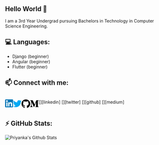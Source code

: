 ## Hello World :wave:

I am a 3rd Year Undergrad pursuing Bachelors in Technology in Computer Science Engineering.

## 💻 Languages:
- Django (beginner)
- Angular (beginner)
- Flutter (beginner)

## 📫 Connect with me:
</br>
[<img align="left" alt="priyanka | LinkedIn" width="26px" src="https://raw.githubusercontent.com/priyanka-ganesan/priyanka-ganesan/master/assets/linkedin.svg" />][linkedin]
[<img align="left" alt="priyanka | Twitter" width="28px" src="https://raw.githubusercontent.com/priyanka-ganesan/priyanka-ganesan/master/assets/twitter.svg" />][twitter]
[<img align="left" alt="priyanka | GitHub" width="28px" src="https://raw.githubusercontent.com/priyanka-ganesan/priyanka-ganesan/master/assets/github.svg" />][github]
[<img align="left" alt="priyanka | Medium" width="28px" src="https://raw.githubusercontent.com/priyanka-ganesan/priyanka-ganesan/master/assets/medium.svg" />][medium]

</br>
</br>

## ⚡ GitHub Stats:

<img align="left" alt="Priyanka's Github Stats" src="https://github-readme-stats.vercel.app/api?username=priyanka-ganesan&show_icons=true&hide_border=true&theme=dark" />

[linkedin]: https://www.linkedin.com/in/priyanka-ganesan-372393186/
[twitter]: https://twitter.com/pr1yankaGanesan
[github]: https://github.com/priyanka-ganesan
[medium]: https://medium.com/@priyanka.ganesan



<!--
**priyanka-ganesan/priyanka-ganesan** is a ✨ _special_ ✨ repository because its `README.md` (this file) appears on your GitHub profile.

Here are some ideas to get you started:

- 🔭 I’m currently working on ...
- 🌱 I’m currently learning ...
- 👯 I’m looking to collaborate on ...
- 🤔 I’m looking for help with ...
- 💬 Ask me about ...
- 📫 How to reach me: ...
- 😄 Pronouns: ...
- ⚡ Fun fact: ...

[![Priyanka's github stats](https://github-readme-stats.vercel.app/api?username=priyanka-ganesan&show_icons=true&title_color=fff&icon_color=79ff97&text_color=9f9f9f&bg_color=151515)](https://github.com/priyanka-ganesan)
-->
